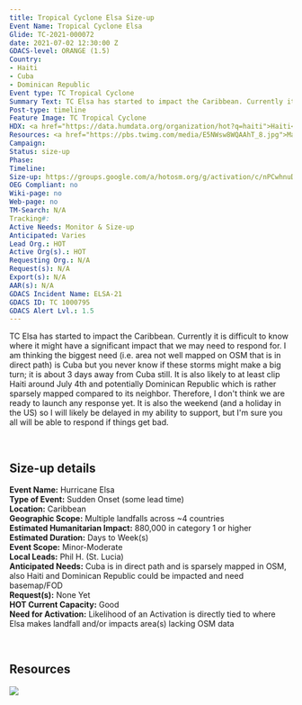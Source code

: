 ```yaml
---
title: Tropical Cyclone Elsa Size-up
Event Name: Tropical Cyclone Elsa
Glide: TC-2021-000072
date: 2021-07-02 12:30:00 Z
GDACS-level: ORANGE (1.5)
Country:
- Haiti
- Cuba
- Dominican Republic
Event type: TC Tropical Cyclone
Summary Text: TC Elsa has started to impact the Caribbean. Currently it is difficult to know where it might have a significant impact that we may need to respond for. 
Post-type: timeline
Feature Image: TC Tropical Cyclone
HDX: <a href="https://data.humdata.org/organization/hot?q=haiti">Haiti</a>, <a href="https://data.humdata.org/organization/hot?q=cuba">Cuba</a>, <a href="https://data.humdata.org/organization/hot?q=dominican%20republic">DRC</a>
Resources: <a href="https://pbs.twimg.com/media/E5NWsw8WQAAhT_8.jpg">Mapping Insights</a>
Campaign: 
Status: size-up
Phase: 
Timeline: 
Size-up: https://groups.google.com/a/hotosm.org/g/activation/c/nPCwhnuDags
OEG Compliant: no
Wiki-page: no
Web-page: no
TM-Search: N/A
Tracking#: 
Active Needs: Monitor & Size-up
Anticipated: Varies
Lead Org.: HOT
Active Org(s).: HOT
Requesting Org.: N/A
Request(s): N/A
Export(s): N/A
AAR(s): N/A
GDACS Incident Name: ELSA-21
GDACS ID: TC 1000795
GDACS Alert Lvl.: 1.5
---
```


TC Elsa has started to impact the Caribbean. Currently it is difficult to know where it might have a significant impact that we may need to respond for. I am thinking the biggest need (i.e. area not well mapped on OSM that is in direct path) is Cuba but you never know if these storms might make a big turn; it is about 3 days away from Cuba still. It is also likely to at least clip Haiti around July 4th and potentially Dominican Republic which is rather sparsely mapped compared to its neighbor. Therefore, I don't think we are ready to launch any response yet. It is also the weekend (and a holiday in the US) so I will likely be delayed in my ability to support, but I'm sure you all will be able to respond if things get bad.

<br>
<h2>Size-up details</h2>

<strong> Event Name:</strong> Hurricane Elsa <br>
<strong>Type of Event:</strong> Sudden Onset (some lead time)<br>
<strong>Location:</strong> Caribbean<br>
<strong>Geographic Scope:</strong> Multiple landfalls across ~4 countries<br>
<strong>Estimated Humanitarian Impact:</strong> 880,000 in category 1 or higher<br>
<strong>Estimated Duration:</strong> Days to Week(s)<br>
<strong>Event Scope:</strong> Minor-Moderate<br>
<strong>Local Leads:</strong> Phil H. (St. Lucia)<br>
<strong>Anticipated Needs:</strong> Cuba is in direct path and is sparsely mapped in OSM, also Haiti and Dominican Republic could be impacted and need basemap/FOD<br>
<strong>Request(s):</strong> None Yet<br>
<strong>HOT Current Capacity:</strong> Good<br>
<strong>Need for Activation:</strong> Likelihood of an Activation is directly tied to where Elsa makes landfall and/or impacts area(s) lacking OSM data<br>

<br>
<h2>Resources</h2>

<img src="https://pbs.twimg.com/media/E5NWsw8WQAAhT_8.jpg" > 
